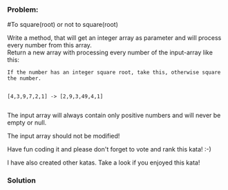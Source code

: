 ### Problem:
<p>#To square(root) or not to square(root)</p>
<p>Write a method, that will get an integer array as parameter and will process every number from this array.<br>
Return a new array with processing every number of the input-array like this:<br></p>
<pre><code>If the number has an integer square root, take this, otherwise square the number.

[4,3,9,7,2,1] -&gt; [2,9,3,49,4,1]</code></pre><p>The input array will always contain only positive numbers and will never be empty or null.</p>
<p>The input array should not be modified!</p>
<p>Have fun coding it and please don&apos;t forget to vote and rank this kata! :-) </p>
<p>I have also created other katas. Take a look if you enjoyed this kata!</p>

### Solution